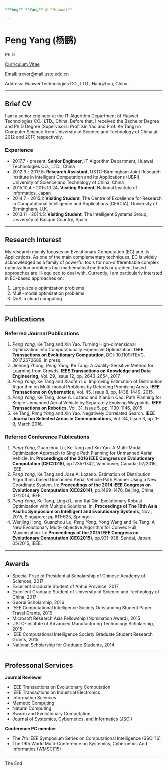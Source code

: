 ```yaml
---
**Peng** **Yang** @ **Huawei**

---
```

# Peng Yang (杨鹏)

Ph.D

[Curriculum Vitae](PengYangCV.pdf)

Email: trevor@mail.ustc.edu.cn

Address: Huawei Technologies CO., LTD., Hangzhou, China.


---
## Brief CV

I am a senior engineer at the IT Algorithm Department of Huawei Technologies CO., LTD., China. Before that, I received the Bachelor Degree and Ph.D Degree (Supervisors: Prof. Xin Yao and Prof. Ke Tang) in Computer Science from University of Science and Technology of China at 2012 and 2017, respectively.

### Experience
* 2017.7 - present: **Senior Engineer**, IT Algorithm Department, Huawei Technologies CO., LTD., China
* 2012.9 - 2017.6: **Research Assistant**, USTC-Birmingham Joint Research Institute in Intelligent Computation and Its Applications (UBRI), University of Science and Technology of China, China
* 2015.10.4 - 2015.10.24: **Visiting Student**, National Institute of Informatics, Japan
* 2014.7 - 2015.1: **Visiting Student**, The Centre of Excellence for Research in Computational Intelligence and Applications (CERCIA), University of Birmingham, U.K.
* 2013.11 - 2014.5: **Visiting Student**, The Intelligent Systems Group, University of Basque Country, Spain

---

## Research Interest

My research mainly focuses on Evolutionary Computation (EC) and its Applications. As one of the main complementary techniques, EC is widely acknowledged as a family of powerful tools for non-differentiable complex optimization problems that mathematical methods or gradient based approaches are ill-equiped to deal with. Currently, I am particularly intersted in EC-based approaches on:

1. Large-scale optimization problems
2. Multi-modal optimization problems
3. QoS in cloud computing

---

## Publications
### Referred Journal Publications
1. *Peng Yang*, Ke Tang and Xin Yao. Turning High-dimensional Optimization into Computationally Expensive Optimization. **IEEE Transactions on Evolutionary Computation**, DOI: 10.1109/TEVC. 2017.2672689, in press.
2. Jinhong Zhong, *Peng Yang*, Ke Tang. A Quality-Sensitive Method for Learning from Crowds. **IEEE Transactions on Knowledge and Data Engineering**, Vol. 29, Issue 12, pp. 2643-2654, 2017.
3. *Peng Yang*, Ke Tang and Xiaofen Lu. Improving Estimation of Distribution Algorithm on Multi-modal Problems by Detecting Promising Areas. **IEEE Transactions on Cybernetics**, Vol. 45, Issue 8, pp. 1438-1449, 2015.
4. *Peng Yang*, Ke Tang, Jose A. Lozano and Xianbin Cao. Path Planning for Single Unmanned Aerial Vehicle by Separately Evolving Waypoints. **IEEE Transactions on Robotics**, Vol. 31, Issue 5, pp. 1130-1146, 2015
5. Ke Tang, *Peng Yang* and Xin Yao. Negatively Correlated Search. **IEEE Journal on Selected Areas in Communications**, Vol. 34, Issue 3, pp. 1-9, March 2016. 

### Referred Conference Publications
1. *Peng Yang*, Guanzhou Lu, Ke Tang and Xin Yao. A Multi-Modal Optimization Approach to Single Path Planning for Unmanned Aerial Vehicle. In: **Proceedings of the 2016 IEEE Congress on Evolutionary Computation (CEC2016)**, pp.1735-1742, Vancouver, Canada; 07/2016, IEEE.
2. *Peng Yang*, Ke Tang and Jose A. Lozano. Estimation of Distribution Algorithms based Unmanned Aerial Vehicle Path Planner Using a New Coordinate System. In: **Proceedings of the 2014 IEEE Congress on Evolutionary Computation (CEC2014)**, pp.1469-1476, Beijing, China; 07/2014, IEEE.
3. *Peng Yang*, Ke Tang, Lingxi Li and Kai Qin. Evolutionary Robust Optimization with Multiple Solutions. In: **Proceedings of The 18th Asia Pacific Symposium on Intelligent and Evolutionary Systems**, Nov., 2015, Singapore; pp.611-625, Springer.
4. Wenjing Hong, Guanzhou Lu, *Peng Yang*, Yong Wang and Ke Tang. A New Evolutionary Multi- objective Algorithm for Convex Hull Maximization. In: **Proceedings of the 2015 IEEE Congress on Evolutionary Computation (CEC2015)**, pp.931-938, Sendai, Japan; 05/2015, IEEE.  

---

## Awards

* Special Prize of Presidential Scholarship of Chinese Academy of Sciences, 2017
* Excellent Graduate Student of Anhui Province, 2017
* Excellent Graduate Student of University of Science and Technology of China, 2017
* Guorui Scholarship, 2016
* IEEE Computational Intelligence Society Outstanding Student Paper Travel Grants, 2016
* Microsoft Research Asia Fellowship (Nomination Award), 2015
* USTC-Institute of Advanced Manufacturing Technology Scholarship, 2015
* IEEE Computational Intelligence Society Graduate Student Research Grants, 2015
* National Scholarship for Graduate Students, 2014

---

## Professonal Services

**Journal Reviewer**
* IEEE Transactions on Evolutionary Computation
* IEEE Transactions on Industrial Electronics
* Information Sciences
* Memetic Computing
* Natural Computing
* Swarm and Evolutionary Computation
* Journal of Systemics, Cybernetics, and Informatics (JSCI)

**Conference PC member**
* The 7th IEEE Symposium Series on Computational Intelligence (SSCI’16)
* The 19th World Multi-Conference on Systemics, Cybernetics And Informatics (WMSCI’15)

---
The End
